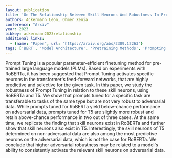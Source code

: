 ```yaml
---
layout: publication
title: 'On The Relationship Between Skill Neurons And Robustness In Prompt Tuning'
authors: Ackermann Leon, Ohmer Xenia
conference: "Arxiv"
year: 2023
bibkey: ackermann2023relationship
additional_links:
  - {name: "Paper", url: "https://arxiv.org/abs/2309.12263"}
tags: ['BERT', 'Model Architecture', 'Pretraining Methods', 'Prompting', 'Security', 'Transformer']
---
```

Prompt Tuning is a popular parameter-efficient finetuning method for pre-trained large language models (PLMs). Based on experiments with RoBERTa, it has been suggested that Prompt Tuning activates specific neurons in the transformer's feed-forward networks, that are highly predictive and selective for the given task. In this paper, we study the robustness of Prompt Tuning in relation to these skill neurons, using RoBERTa and T5. We show that prompts tuned for a specific task are transferable to tasks of the same type but are not very robust to adversarial data. While prompts tuned for RoBERTa yield below-chance performance on adversarial data, prompts tuned for T5 are slightly more robust and retain above-chance performance in two out of three cases. At the same time, we replicate the finding that skill neurons exist in RoBERTa and further show that skill neurons also exist in T5. Interestingly, the skill neurons of T5 determined on non-adversarial data are also among the most predictive neurons on the adversarial data, which is not the case for RoBERTa. We conclude that higher adversarial robustness may be related to a model's ability to consistently activate the relevant skill neurons on adversarial data.
